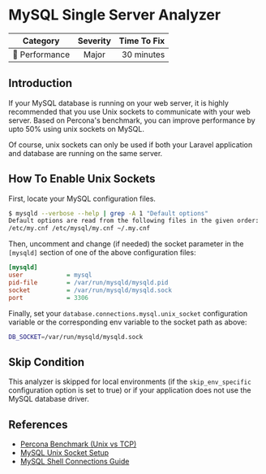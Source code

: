 # MySQL Single Server Analyzer

| Category       | Severity   | Time To Fix  |
| -------------  |:----------:| ------------:|
| :rocket: Performance | Major | 30 minutes  |

## Introduction

If your MySQL database is running on your web server, it is highly recommended that you use Unix sockets to communicate with your web server. Based on Percona's benchmark, you can improve performance by upto 50% using unix sockets on MySQL.

Of course, unix sockets can only be used if both your Laravel application and database are running on the same server.

## How To Enable Unix Sockets

First, locate your MySQL configuration files.

```bash
$ mysqld --verbose --help | grep -A 1 "Default options"
Default options are read from the following files in the given order:
/etc/my.cnf /etc/mysql/my.cnf ~/.my.cnf
```

Then, uncomment and change (if needed) the socket parameter in the `[mysqld]` section of one of the above configuration files:

```ini
[mysqld]
user            = mysql
pid-file        = /var/run/mysqld/mysqld.pid
socket          = /var/run/mysqld/mysqld.sock
port            = 3306
```

Finally, set your `database.connections.mysql.unix_socket` configuration variable or the corresponding env variable to the socket path as above:

```bash
DB_SOCKET=/var/run/mysqld/mysqld.sock
```

## Skip Condition

This analyzer is skipped for local environments (if the `skip_env_specific` configuration option is set to true) or if your application does not use the MySQL database driver.

## References

- [Percona Benchmark (Unix vs TCP)](https://www.percona.com/blog/2020/04/13/need-to-connect-to-a-local-mysql-server-use-unix-domain-socket/)
- [MySQL Unix Socket Setup](https://www.digitalocean.com/community/tutorials/how-to-troubleshoot-socket-errors-in-mysql)
- [MySQL Shell Connections Guide](https://dev.mysql.com/doc/mysql-shell/8.0/en/mysql-shell-connection-socket.html)
